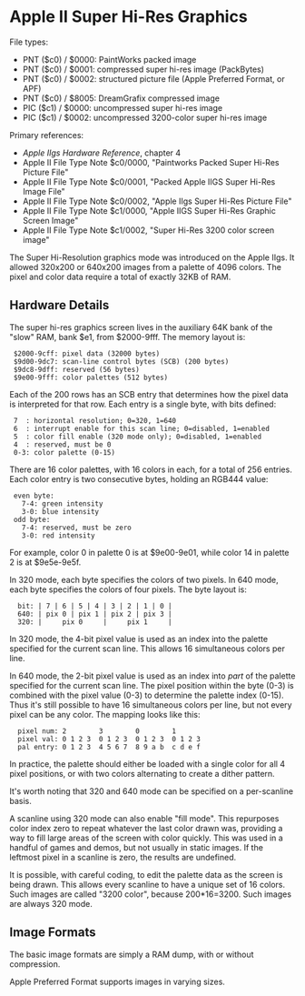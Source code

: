 # Apple II Super Hi-Res Graphics #

File types:
 - PNT ($c0) / $0000: PaintWorks packed image
 - PNT ($c0) / $0001: compressed super hi-res image (PackBytes)
 - PNT ($c0) / $0002: structured picture file (Apple Preferred Format, or APF)
 - PNT ($c0) / $8005: DreamGrafix compressed image
 - PIC ($c1) / $0000: uncompressed super hi-res image
 - PIC ($c1) / $0002: uncompressed 3200-color super hi-res image

Primary references:
 - _Apple IIgs Hardware Reference_, chapter 4
 - Apple II File Type Note $c0/0000, "Paintworks Packed Super Hi-Res Picture File"
 - Apple II File Type Note $c0/0001, "Packed Apple IIGS Super Hi-Res Image File"
 - Apple II File Type Note $c0/0002, "Apple IIgs Super Hi-Res Picture File"
 - Apple II File Type Note $c1/0000, "Apple IIGS Super Hi-Res Graphic Screen Image"
 - Apple II File Type Note $c1/0002, "Super Hi-Res 3200 color screen image"

The Super Hi-Resolution graphics mode was introduced on the Apple IIgs.  It allowed 320x200 or
640x200 images from a palette of 4096 colors.  The pixel and color data require a total of
exactly 32KB of RAM.

## Hardware Details ##

The super hi-res graphics screen lives in the auxiliary 64K bank of the "slow" RAM, bank $e1,
from $2000-9fff.  The memory layout is:
```
 $2000-9cff: pixel data (32000 bytes)
 $9d00-9dc7: scan-line control bytes (SCB) (200 bytes)
 $9dc8-9dff: reserved (56 bytes)
 $9e00-9fff: color palettes (512 bytes)
```

Each of the 200 rows has an SCB entry that determines how the pixel data is interpreted for
that row.  Each entry is a single byte, with bits defined:
```
 7  : horizontal resolution; 0=320, 1=640
 6  : interrupt enable for this scan line; 0=disabled, 1=enabled
 5  : color fill enable (320 mode only); 0=disabled, 1=enabled
 4  : reserved, must be 0
 0-3: color palette (0-15)
```

There are 16 color palettes, with 16 colors in each, for a total of 256 entries.  Each color
entry is two consecutive bytes, holding an RGB444 value:
```
 even byte:
   7-4: green intensity
   3-0: blue intensity
 odd byte:
   7-4: reserved, must be zero
   3-0: red intensity
```
For example, color 0 in palette 0 is at $9e00-9e01, while color 14 in palette 2 is at $9e5e-9e5f.

In 320 mode, each byte specifies the colors of two pixels.  In 640 mode, each byte specifies the
colors of four pixels.  The byte layout is:
```
  bit: | 7 | 6 | 5 | 4 | 3 | 2 | 1 | 0 |
  640: | pix 0 | pix 1 | pix 2 | pix 3 |
  320: |     pix 0     |     pix 1     |
```
In 320 mode, the 4-bit pixel value is used as an index into the palette specified for the
current scan line.  This allows 16 simultaneous colors per line.

In 640 mode, the 2-bit pixel value is used as an index into *part* of the palette specified for
the current scan line.  The pixel position within the byte (0-3) is combined with the pixel value
(0-3) to determine the palette index (0-15).  Thus it's still possible to have 16 simultaneous
colors per line, but not every pixel can be any color.  The mapping looks like this:
```
  pixel num: 2        3        0        1
  pixel val: 0 1 2 3  0 1 2 3  0 1 2 3  0 1 2 3
  pal entry: 0 1 2 3  4 5 6 7  8 9 a b  c d e f
```
In practice, the palette should either be loaded with a single color for all 4 pixel positions,
or with two colors alternating to create a dither pattern.

It's worth noting that 320 and 640 mode can be specified on a per-scanline basis.

A scanline using 320 mode can also enable "fill mode".  This repurposes color index zero to
repeat whatever the last color drawn was, providing a way to fill large areas of the screen
with color quickly.  This was used in a handful of games and demos, but not usually in static
images.  If the leftmost pixel in a scanline is zero, the results are undefined.

It is possible, with careful coding, to edit the palette data as the screen is being drawn.  This
allows every scanline to have a unique set of 16 colors.  Such images are called "3200 color",
because 200*16=3200.  Such images are always 320 mode.

## Image Formats ##

The basic image formats are simply a RAM dump, with or without compression.

Apple Preferred Format supports images in varying sizes.
